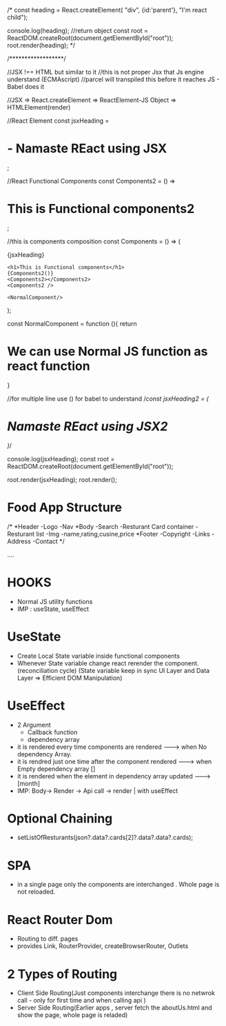 /*
const heading = React.createElement(
    "div",
    {id:'parent'},
    "I'm react child");

console.log(heading); //return object
const root = ReactDOM.createRoot(document.getElementById("root"));
root.render(heading);
*/

/******************/

//JSX !== HTML but similar to it
//this is not proper Jsx that Js engine understand (ECMAscript)
//parcel will transpiled this before it reaches JS - Babel does it

//JSX => React.createElement => ReactElement-JS Object => HTMLElement(render)

//React Element
const jsxHeading = <h1 id="parent">- Namaste REact using JSX</h1>;

//React Functional Components
const Components2 = () => <h1>This is Functional components2</h1>;

//this is components composition
const Components = () => (
  <div id="container">
    {jsxHeading}
    
    <h1>This is Functional components</h1>
    {Components2()}
    <Components2></Components2>
    <Components2 />
    
    <NormalComponent/>
  </div>
);

const NormalComponent = function (){
    return <h1>We can use Normal JS function as  react function</h1>
}

//for multiple line use () for babel to understand
/*const jsxHeading2 = (<h1 id="parent">Namaste
    REact using JSX2</h1>)*/

console.log(jsxHeading);
const root = ReactDOM.createRoot(document.getElementById("root"));

root.render(jsxHeading);
root.render(<Components />);

# Food App Structure

/*
*Header
-Logo
-Nav
*Body
-Search
-Resturant Card container
  -Resturant list
     -Img
     -name,rating,cusine,price
*Footer
-Copyright
-Links
-Address
-Contact
*/

....
# HOOKS

- Normal JS utility functions 
- IMP : useState, useEffect

# UseState
- Create Local State variable inside functional components
- Whenever State variable change  react rerender the component.(reconciliation cycle)
 (State variable keep in sync UI Layer and Data Layer => Efficient DOM Manipulation)

 
# UseEffect
- 2 Argument 
     - Callback function
     - dependency array
- it is rendered  every time components are rendered ---> when No dependency Array.
- it is rendred just one time after the component rendered ---> when Empty dependency array []
- it is rendered when the element in dependency array updated ---> [month] 
- IMP: Body-> Render -> Api call -> render
                           |
                       with useEffect

# Optional Chaining
-  setListOfResturants(json?.data?.cards[2]?.data?.data?.cards);

# SPA
- in a single page only the components are interchanged . Whole page is not reloaded.

# React Router Dom
- Routing to diff. pages 
- provides Link, RouterProvider, createBrowserRouter, Outlets

# 2 Types of Routing
- Client Side Routing(Just components interchange there is no netwrok call - only for first time and when calling api )
- Server Side Routing(Earlier apps , server fetch the aboutUs.html and show the page, whole page is reladed)
